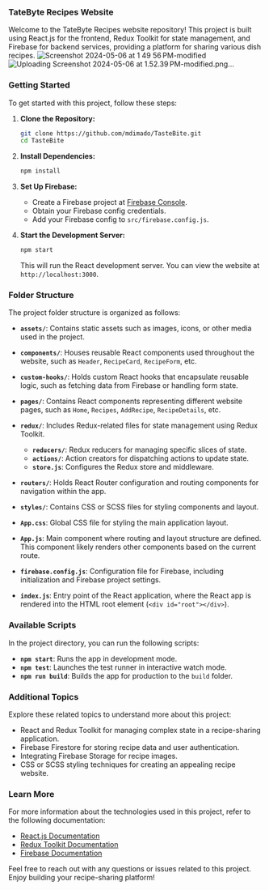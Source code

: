 ### TateByte Recipes Website

Welcome to the TateByte Recipes website repository! This project is built using React.js for the frontend, Redux Toolkit for state management, and Firebase for backend services, providing a platform for sharing various dish recipes.
![Screenshot 2024-05-06 at 1 49 56 PM-modified](https://github.com/mdimado/TasteBite/assets/123477562/ecedaba1-2d97-4587-9e00-eaeac57b88ce)
![Uploading Screenshot 2024-05-06 at 1.52.39 PM-modified.png…]()

### Getting Started

To get started with this project, follow these steps:

1. **Clone the Repository:**
   ```bash
   git clone https://github.com/mdimado/TasteBite.git
   cd TasteBite
   ```

2. **Install Dependencies:**
   ```bash
   npm install
   ```

3. **Set Up Firebase:**
   - Create a Firebase project at [Firebase Console](https://console.firebase.google.com/).
   - Obtain your Firebase config credentials.
   - Add your Firebase config to `src/firebase.config.js`.

4. **Start the Development Server:**
   ```bash
   npm start
   ```

   This will run the React development server. You can view the website at `http://localhost:3000`.

### Folder Structure

The project folder structure is organized as follows:

- **`assets/`**: Contains static assets such as images, icons, or other media used in the project.

- **`components/`**: Houses reusable React components used throughout the website, such as `Header`, `RecipeCard`, `RecipeForm`, etc.

- **`custom-hooks/`**: Holds custom React hooks that encapsulate reusable logic, such as fetching data from Firebase or handling form state.

- **`pages/`**: Contains React components representing different website pages, such as `Home`, `Recipes`, `AddRecipe`, `RecipeDetails`, etc.

- **`redux/`**: Includes Redux-related files for state management using Redux Toolkit.
  - **`reducers/`**: Redux reducers for managing specific slices of state.
  - **`actions/`**: Action creators for dispatching actions to update state.
  - **`store.js`**: Configures the Redux store and middleware.

- **`routers/`**: Holds React Router configuration and routing components for navigation within the app.

- **`styles/`**: Contains CSS or SCSS files for styling components and layout.

- **`App.css`**: Global CSS file for styling the main application layout.

- **`App.js`**: Main component where routing and layout structure are defined. This component likely renders other components based on the current route.

- **`firebase.config.js`**: Configuration file for Firebase, including initialization and Firebase project settings.

- **`index.js`**: Entry point of the React application, where the React app is rendered into the HTML root element (`<div id="root"></div>`).

### Available Scripts

In the project directory, you can run the following scripts:

- **`npm start`**: Runs the app in development mode.
- **`npm test`**: Launches the test runner in interactive watch mode.
- **`npm run build`**: Builds the app for production to the `build` folder.

### Additional Topics

Explore these related topics to understand more about this project:

- React and Redux Toolkit for managing complex state in a recipe-sharing application.
- Firebase Firestore for storing recipe data and user authentication.
- Integrating Firebase Storage for recipe images.
- CSS or SCSS styling techniques for creating an appealing recipe website.

### Learn More

For more information about the technologies used in this project, refer to the following documentation:

- [React.js Documentation](https://reactjs.org/docs/getting-started.html)
- [Redux Toolkit Documentation](https://redux-toolkit.js.org/)
- [Firebase Documentation](https://firebase.google.com/docs)

Feel free to reach out with any questions or issues related to this project. Enjoy building your recipe-sharing platform!
